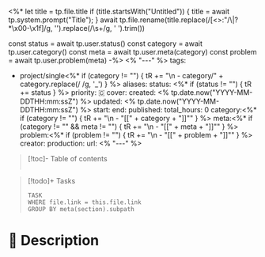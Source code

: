 <%*
let title = tp.file.title
if (title.startsWith("Untitled")) {
	title = await tp.system.prompt("Title");
}
await tp.file.rename(title.replace(/[<>:"/\\|?*\x00-\x1f]/g, '').replace(/\s+/g, ' ').trim())

const status = await tp.user.status()
const category = await tp.user.category()
const meta = await tp.user.meta(category)
const problem = await tp.user.problem(meta)
-%>
<% "---" %>
tags:
  - project/single<%* if (category != "") { tR += "\n  - category/" + category.replace(/ /g, '_') } %>
aliases:
status: <%* if (status != "") { tR += status } %>
priority: 🇨
cover:
created: <% tp.date.now("YYYY-MM-DDTHH:mm:ssZ") %>
updated: <% tp.date.now("YYYY-MM-DDTHH:mm:ssZ") %>
start:
end:
published:
total_hours: 0
category:<%* if (category != "") { tR += "\n - \"[[" + category + "]]\"" } %>
meta:<%* if (category != "" && meta != "") { tR += "\n - \"[[" + meta + "]]\"" } %>
problem:<%* if (problem != "") { tR += "\n  - \"[[" + problem + "]]\"" } %>
creator:
production:
url:
<% "---" %>

> [!toc]- Table of contents
> ```table-of-contents
> ```

> [!todo]+ Tasks
> ```dataview
> TASK
> WHERE file.link = this.file.link
> GROUP BY meta(section).subpath
> ```

# 🪪 Description

